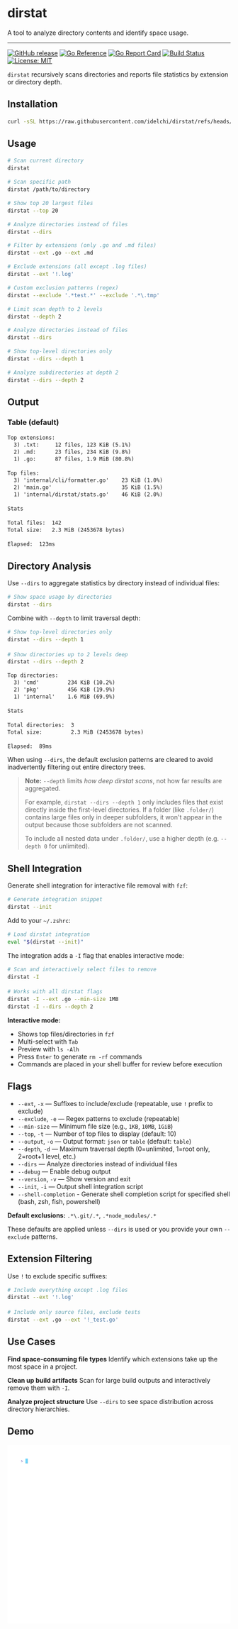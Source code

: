 # dirstat

A tool to analyze directory contents and identify space usage.

---

[![GitHub release](https://img.shields.io/github/v/release/idelchi/dirstat)](https://github.com/idelchi/dirstat/releases)
[![Go Reference](https://pkg.go.dev/badge/github.com/idelchi/dirstat.svg)](https://pkg.go.dev/github.com/idelchi/dirstat)
[![Go Report Card](https://goreportcard.com/badge/github.com/idelchi/dirstat)](https://goreportcard.com/report/github.com/idelchi/dirstat)
[![Build Status](https://github.com/idelchi/dirstat/actions/workflows/github-actions.yml/badge.svg)](https://github.com/idelchi/dirstat/actions/workflows/github-actions.yml/badge.svg)
[![License: MIT](https://img.shields.io/badge/License-MIT-yellow.svg)](https://opensource.org/licenses/MIT)

`dirstat` recursively scans directories and reports file statistics by extension or directory depth.

## Installation

```sh
curl -sSL https://raw.githubusercontent.com/idelchi/dirstat/refs/heads/main/install.sh | sh -s -- -d ~/.local/bin
```

## Usage

```sh
# Scan current directory
dirstat
```

```sh
# Scan specific path
dirstat /path/to/directory
```

```sh
# Show top 20 largest files
dirstat --top 20
```

```sh
# Analyze directories instead of files
dirstat --dirs
```

```sh
# Filter by extensions (only .go and .md files)
dirstat --ext .go --ext .md
```

```sh
# Exclude extensions (all except .log files)
dirstat --ext '!.log'
```

```sh
# Custom exclusion patterns (regex)
dirstat --exclude '.*test.*' --exclude '.*\.tmp'
```

```sh
# Limit scan depth to 2 levels
dirstat --depth 2
```

```sh
# Analyze directories instead of files
dirstat --dirs
```

```sh
# Show top-level directories only
dirstat --dirs --depth 1
```

```sh
# Analyze subdirectories at depth 2
dirstat --dirs --depth 2
```

## Output

### Table (default)

```text
Top extensions:
  3) .txt:     12 files, 123 KiB (5.1%)
  2) .md:      23 files, 234 KiB (9.8%)
  1) .go:      87 files, 1.9 MiB (80.8%)

Top files:
  3) 'internal/cli/formatter.go'    23 KiB (1.0%)
  2) 'main.go'                      35 KiB (1.5%)
  1) 'internal/dirstat/stats.go'    46 KiB (2.0%)

Stats

Total files:  142
Total size:   2.3 MiB (2453678 bytes)

Elapsed:  123ms
```

## Directory Analysis

Use `--dirs` to aggregate statistics by directory instead of individual files:

```sh
# Show space usage by directories
dirstat --dirs
```

Combine with `--depth` to limit traversal depth:

```sh
# Show top-level directories only
dirstat --dirs --depth 1

# Show directories up to 2 levels deep
dirstat --dirs --depth 2
```

```text
Top directories:
  3) 'cmd'         234 KiB (10.2%)
  2) 'pkg'         456 KiB (19.9%)
  1) 'internal'    1.6 MiB (69.9%)

Stats

Total directories:  3
Total size:         2.3 MiB (2453678 bytes)

Elapsed:  89ms
```

When using `--dirs`, the default exclusion patterns are cleared to avoid
inadvertently filtering out entire directory trees.

> **Note:** `--depth` limits _how deep dirstat scans_, not how far results are aggregated.
>
> For example, `dirstat --dirs --depth 1` only includes files that exist directly inside the first-level directories.
> If a folder (like `.folder/`) contains large files only in deeper subfolders,
> it won't appear in the output because those subfolders are not scanned.
>
> To include all nested data under `.folder/`, use a higher depth (e.g. `--depth 0` for unlimited).

## Shell Integration

Generate shell integration for interactive file removal with `fzf`:

```sh
# Generate integration snippet
dirstat --init
```

Add to your `~/.zshrc`:

```sh
# Load dirstat integration
eval "$(dirstat --init)"
```

The integration adds a `-I` flag that enables interactive mode:

```sh
# Scan and interactively select files to remove
dirstat -I

# Works with all dirstat flags
dirstat -I --ext .go --min-size 1MB
dirstat -I --dirs --depth 2
```

**Interactive mode:**

- Shows top files/directories in `fzf`
- Multi-select with `Tab`
- Preview with `ls -Alh`
- Press `Enter` to generate `rm -rf` commands
- Commands are placed in your shell buffer for review before execution

## Flags

- `--ext`, `-x` — Suffixes to include/exclude (repeatable, use `!` prefix to exclude)
- `--exclude`, `-e` — Regex patterns to exclude (repeatable)
- `--min-size` — Minimum file size (e.g., `1KB`, `10MB`, `1GiB`)
- `--top`, `-t` — Number of top files to display (default: 10)
- `--output`, `-o` — Output format: `json` or `table` (default: `table`)
- `--depth`, `-d` — Maximum traversal depth (0=unlimited, 1=root only, 2=root+1 level, etc.)
- `--dirs` — Analyze directories instead of individual files
- `--debug` — Enable debug output
- `--version`, `-v` — Show version and exit
- `--init`, `-i` — Output shell integration script
- `--shell-completion` - Generate shell completion script for specified shell (bash, zsh, fish, powershell)

**Default exclusions:** `.*\.git/.*`, `.*node_modules/.*`

These defaults are applied unless `--dirs` is used or you provide your own `--exclude` patterns.

## Extension Filtering

Use `!` to exclude specific suffixes:

```sh
# Include everything except .log files
dirstat --ext '!.log'

# Include only source files, exclude tests
dirstat --ext .go --ext '!_test.go'
```

## Use Cases

**Find space-consuming file types**
Identify which extensions take up the most space in a project.

**Clean up build artifacts**
Scan for large build outputs and interactively remove them with `-I`.

**Analyze project structure**
Use `--dirs` to see space distribution across directory hierarchies.

## Demo

![Demo](assets/gifs/dirstat.gif)

